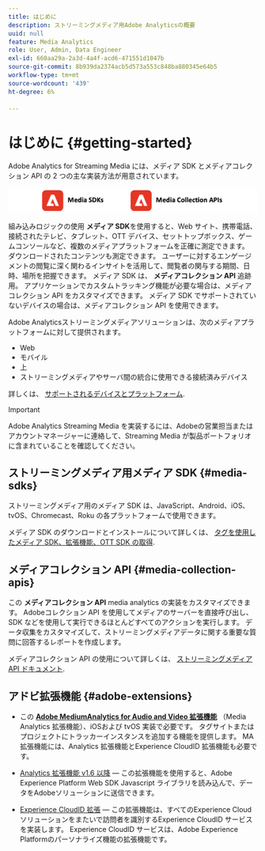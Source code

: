 ```yaml
---
title: はじめに
description: ストリーミングメディア用Adobe Analyticsの概要
uuid: null
feature: Media Analytics
role: User, Admin, Data Engineer
exl-id: 660aa29a-2a3d-4a4f-acd6-471551d1047b
source-git-commit: 8b939da2374acb5d573a553c848ba880345e64b5
workflow-type: tm+mt
source-wordcount: '439'
ht-degree: 6%

---
```


# はじめに {#getting-started}

Adobe Analytics for Streaming Media には、メディア SDK とメディアコレクション API の 2 つの主な実装方法が用意されています。

![メソッド](assets/getting-started2.png)

組み込みロジックの使用 **メディア SDK**&#x200B;を使用すると、Web サイト、携帯電話、接続されたテレビ、タブレット、OTT デバイス、セットトップボックス、ゲームコンソールなど、複数のメディアプラットフォームを正確に測定できます。 ダウンロードされたコンテンツも測定できます。 ユーザーに対するエンゲージメントの閲覧に深く関わるインサイトを活用して、閲覧者の関与する期間、日時、場所を把握できます。 メディア SDK は、 **メディアコレクション API** 追跡用。 アプリケーションでカスタムトラッキング機能が必要な場合は、メディアコレクション API をカスタマイズできます。 メディア SDK でサポートされていないデバイスの場合は、メディアコレクション API を使用できます。

Adobe Analyticsストリーミングメディアソリューションは、次のメディアプラットフォームに対して提供されます。

* Web
* モバイル
* 上
* ストリーミングメディアやサーバ間の統合に使用できる接続済みデバイス

詳しくは、 [サポートされるデバイスとプラットフォーム](#_Supported_devices_and).

>[!IMPORTANT]
>
>Adobe Analytics Streaming Media を実装するには、Adobeの営業担当またはアカウントマネージャーに連絡して、Streaming Media が製品ポートフォリオに含まれていることを確認してください。

## ストリーミングメディア用メディア SDK {#media-sdks}

ストリーミングメディア用のメディア SDK は、JavaScript、Android、iOS、tvOS、Chromecast、Roku の各プラットフォームで使用できます。

メディア SDK のダウンロードとインストールについて詳しくは、 [タグを使用したメディア SDK、拡張機能、OTT SDK の取得](/help/getting-started/download-sdks.md).


## メディアコレクション API {#media-collection-apis}

この **メディアコレクション API** media analytics の実装をカスタマイズできます。 Adobeコレクション API を使用してメディアのサーバーを直接呼び出し、SDK などを使用して実行できるほとんどすべてのアクションを実行します。 データ収集をカスタマイズして、ストリーミングメディアデータに関する重要な質問に回答するレポートを作成します。

メディアコレクション API の使用について詳しくは、 [ストリーミングメディア API ドキュメント](/help/implementation/media-collection-api/mc-api-overview.md).

## アドビ拡張機能 {#adobe-extensions}

* この [**Adobe MediumAnalytics for Audio and Video 拡張機能**](https://experienceleague.adobe.com/docs/experience-platform/tags/extensions/adobe/media-analytics/overview.html?lang=en) （Media Analytics 拡張機能）、iOSおよび tvOS 実装で必要です。 タグサイトまたはプロジェクトにトラッカーインスタンスを追加する機能を提供します。 MA 拡張機能には、Analytics 拡張機能とExperience CloudID 拡張機能も必要です。

* [Analytics 拡張機能 v1.6 以降](https://experienceleague.adobe.com/docs/experience-platform/tags/extensions/adobe/analytics/overview.html?lang=en) — この拡張機能を使用すると、Adobe Experience Platform Web SDK Javascript ライブラリを読み込んで、データをAdobeソリューションに送信できます。

* [Experience CloudID 拡張](https://experienceleague.adobe.com/docs/experience-platform/tags/extensions/adobe/id-service/overview.html?lang=en) — この拡張機能は、すべてのExperience Cloudソリューションをまたいで訪問者を識別するExperience CloudID サービスを実装します。 Experience CloudID サービスは、Adobe Experience Platformのパーソナライズ機能の拡張機能です。
